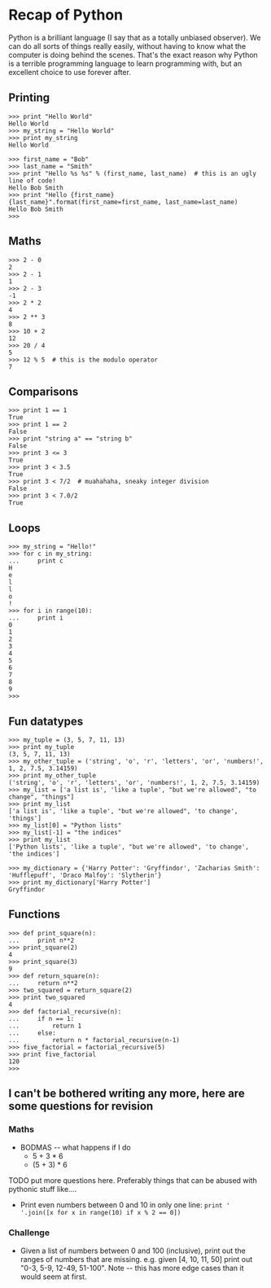 Recap of Python
===============

Python is a brilliant language (I say that as a totally unbiased observer). We
can do all sorts of things really easily, without having to know what the
computer is doing behind the scenes. That's the exact reason why Python is a
terrible programming language to learn programming with, but an excellent
choice to use forever after.

Printing
--------

    >>> print "Hello World"
    Hello World
    >>> my_string = "Hello World"
    >>> print my_string
    Hello World

    >>> first_name = "Bob"
    >>> last_name = "Smith"
    >>> print "Hello %s %s" % (first_name, last_name)  # this is an ugly line of code!
    Hello Bob Smith
    >>> print "Hello {first_name} {last_name}".format(first_name=first_name, last_name=last_name)
    Hello Bob Smith
    >>>

Maths
-----

    >>> 2 - 0
    2
    >>> 2 - 1
    1
    >>> 2 - 3
    -1
    >>> 2 * 2
    4
    >>> 2 ** 3
    8
    >>> 10 + 2
    12
    >>> 20 / 4
    5
    >>> 12 % 5  # this is the modulo operator
    7

Comparisons
-----------

    >>> print 1 == 1
    True
    >>> print 1 == 2
    False
    >>> print "string a" == "string b"
    False
    >>> print 3 <= 3
    True
    >>> print 3 < 3.5
    True
    >>> print 3 < 7/2  # muahahaha, sneaky integer division
    False
    >>> print 3 < 7.0/2
    True

Loops
-----

    >>> my_string = "Hello!"
    >>> for c in my_string:
    ...     print c
    H
    e
    l
    l
    o
    !
    >>> for i in range(10):
    ...     print i
    0
    1
    2
    3
    4
    5
    6
    7
    8
    9
    >>>

Fun datatypes
-------------

    >>> my_tuple = (3, 5, 7, 11, 13)
    >>> print my_tuple
    (3, 5, 7, 11, 13)
    >>> my_other_tuple = ('string', 'o', 'r', 'letters', 'or', 'numbers!', 1, 2, 7.5, 3.14159)
    >>> print my_other_tuple
    ('string', 'o', 'r', 'letters', 'or', 'numbers!', 1, 2, 7.5, 3.14159)
    >>> my_list = ['a list is', 'like a tuple', "but we're allowed", "to change", "things"]
    >>> print my_list
    ['a list is', 'like a tuple', "but we're allowed", 'to change', 'things']
    >>> my_list[0] = "Python lists"
    >>> my_list[-1] = "the indices"
    >>> print my_list
    ['Python lists', 'like a tuple', "but we're allowed", 'to change', 'the indices']

    >>> my_dictionary = {'Harry Potter': 'Gryffindor', 'Zacharias Smith': 'Hufflepuff', 'Draco Malfoy': 'Slytherin'}
    >>> print my_dictionary['Harry Potter']
    Gryffindor

Functions
---------

    >>> def print_square(n):
    ...     print n**2
    >>> print_square(2)
    4
    >>> print_square(3)
    9
    >>> def return_square(n):
    ...     return n**2
    >>> two_squared = return_square(2)
    >>> print two_squared
    4
    >>> def factorial_recursive(n):
    ...     if n == 1:
    ...         return 1
    ...     else:
    ...         return n * factorial_recursive(n-1)
    >>> five_factorial = factorial_recursive(5)
    >>> print five_factorial
    120
    >>>

I can't be bothered writing any more, here are some questions for revision
--------------------------------------------------------------------------
### Maths
* BODMAS -- what happens if I do
    * 5 + 3 * 6
    * (5 + 3) * 6

TODO put more questions here. Preferably things that can be abused with pythonic stuff like....

* Print even numbers between 0 and 10 in only one line: `print ' '.join([x for x in range(10) if x % 2 == 0])`

### Challenge
* Given a list of numbers between 0 and 100 (inclusive), print out the ranges of numbers that are missing.
    e.g. given [4, 10, 11, 50] print out "0-3, 5-9, 12-49, 51-100". Note -- this has more edge cases than it would seem at first.
